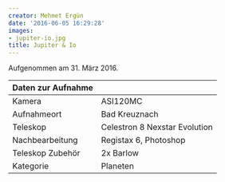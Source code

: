 ```yaml
---
creator: Mehmet Ergün
date: '2016-06-05 16:29:28'
images:
- jupiter-io.jpg
title: Jupiter & Io
---
```

Aufgenommen am 31. März 2016.

| Daten zur Aufnahme | |
| - | - |
| Kamera | ASI120MC |
| Aufnahmeort | Bad Kreuznach |
| Teleskop | Celestron 8 Nexstar Evolution |
| Nachbearbeitung | Registax 6, Photoshop |
| Teleskop Zubehör | 2x Barlow |
| Kategorie | Planeten |
